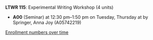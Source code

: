 **LTWR 115**: Experimental Writing Workshop (4 units)

- **A00** (Seminar) at 12:30 pm–1:50 pm on Tuesday, Thursday at   by Springer, Anna Joy (A05742219)

[Enrollment numbers over time](./LTWR115.tsv)
